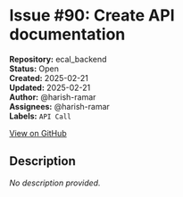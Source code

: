 # Issue #90: Create API documentation

**Repository:** ecal_backend  
**Status:** Open  
**Created:** 2025-02-21  
**Updated:** 2025-02-21  
**Author:** @harish-ramar  
**Assignees:** @harish-ramar  
**Labels:** `API Call`  

[View on GitHub](https://github.com/Simtestlab/ecal_backend/issues/90)

## Description

*No description provided.*